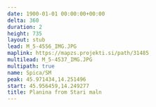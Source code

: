 ```yaml
---
date: 1900-01-01 00:00:00+00:00
delta: 360
duration: 2
height: 735
layout: stub
lead: M_5-4556_IMG.JPG
maplink: https://mapzs.projekti.si/path/31485
multilead: M_5-4537_IMG.JPG
multipath: true
name: Spica/SM
peak: 45.971434,14.251496
start: 45.956459,14.249277
title: Planina from Stari maln
---
```

